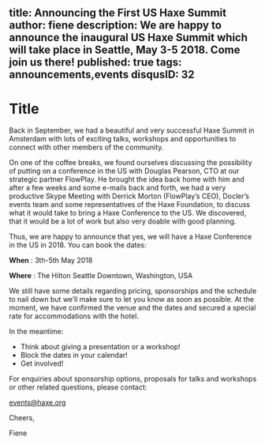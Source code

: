 title: Announcing the First US Haxe Summit
author: fiene
description: We are happy to announce the inaugural US Haxe Summit which will take place in Seattle, May 3-5 2018. Come join us there!
published: true
tags: announcements,events
disqusID: 32
---

# Title

Back in September, we had a beautiful and very successful Haxe Summit in Amsterdam with lots of exciting talks,
workshops and opportunities to connect with other members of the community. 

On one of the coffee breaks, we found ourselves discussing the possibility of putting on a conference in the US with Douglas Pearson,
CTO at our strategic partner FlowPlay. He brought the idea back home with him and after a few weeks and some e-mails back and forth,
we had a very productive Skype Meeting with Derrick Morton (FlowPlay’s CEO), Docler’s events team and some representatives of the
Haxe Foundation, to discuss what it would take to bring a Haxe Conference to the US. We discovered, that it would be a lot of work
but also very doable with good planning.

Thus, we are happy to announce that yes, we will have a Haxe Conference in the US in 2018. You can book the dates:

**When** : 3th-5th May 2018

**Where** : The Hilton Seattle Downtown, Washington, USA 

We still have some details regarding pricing, sponsorships and the schedule to nail down but we’ll make sure to let you know
as soon as possible. At the moment, we have confirmed the venue and the dates and secured a special rate for accommodations
with the hotel.

In the meantime:

 * Think about giving a presentation or a workshop!
 * Block the dates in your calendar!
 * Get involved!

For enquiries about sponsorship options, proposals for talks and workshops or other related questions, please contact:

events@haxe.org

Cheers,

Fiene
